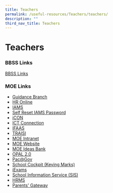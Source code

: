 ```yaml
---
title: Teachers
permalink: /useful-resources/Teachers/teachers/
description: ""
third_nav_title: Teachers
---
```

# Teachers
### BBSS Links
[BBSS Links](https://sites.google.com/moe.edu.sg/bbsslinks)

### MOE Links
*   <a href="http://intranet.moe.gov.sg/guidancebranch/" target="_blank">Guidance Branch</a>
*   <a href="https://intranet.moe.gov.sg/hr_online/" target="_blank">HR Online</a>
*   <a href="https://iams.ssoe.moe.edu.sg/idm/user" target="_blank">IAMS</a>
*   <a href="https://identity.moe.edu.sg/identity" target="_blank">Self Reset IAMS Password</a>
*   <a href="https://icon.moe.edu.sg/" target="_blank">iCON</a>
*   <a href="https://ictconnection.moe.edu.sg/" target="_blank">ICT Connection</a>
*   <a href="https://schifaas.moe.gov.sg/" target="_blank">IFAAS</a>
*   <a href="https://traisi.moe.gov.sg/" target="_blank">TRAISI</a>
*   <a href="https://intranet.moe.gov.sg/" target="_blank">MOE Intranet</a>
*   <a href="https://www.moe.gov.sg/" target="_blank">MOE Website</a>
*   <a href="https://ideas.moe.gov.sg/" target="_blank">MOE Ideas Bank</a>
*   <a href="https://www.opal2.moe.edu.sg/app/learner" target="_blank">OPAL 2.0</a>
*   <a href="https://www.pac.gov.sg/" target="_blank">Pac@Gov</a>
*   <a href="https://schoolcockpit.moe.edu.sg/login" target="_blank">School Cockpit (Keying Marks)</a>
*   <a href="https://iexams.seab.gov.sg/login" target="_blank">iExams</a>
*   <a href="http://sis.moe.gov.sg/" target="_blank">School Information Service (SIS)</a>
*   <a href="https://hrms.moe.gov.sg/CSTBsapwaAuth/UMELogin?RedirectPath=https://hrms.moe.gov.sg/irj/portal/" target="_blank">HRMS</a>
*   <a href="https://pg.moe.edu.sg/" target="_blank">Parents' Gateway</a>